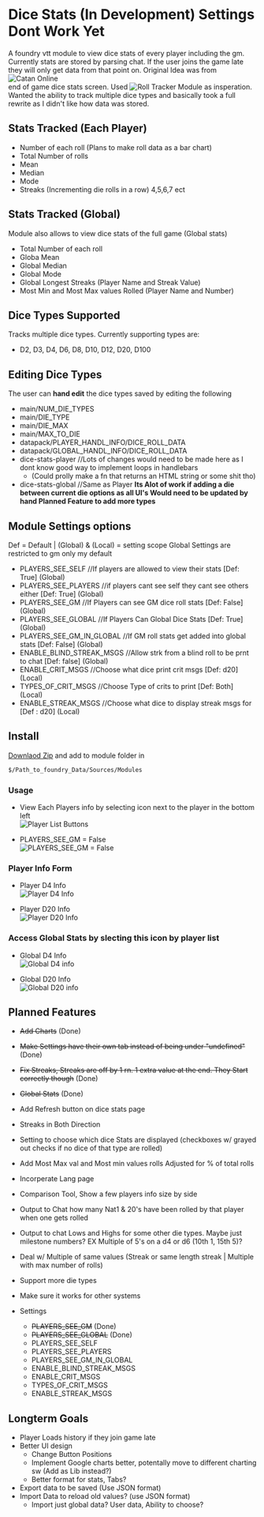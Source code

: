 # Dice Stats (In Development) Settings Dont Work Yet
A foundry vtt module to view dice stats of every player including the gm.  
Currently stats are stored by parsing chat. If the user joins the game late  
they will only get data from that point on. Original Idea was from ![Catan Online](https://colonist.io/)  
end of game dice stats screen. Used ![Roll Tracker Module](https://foundryvtt.com/packages/roll-tracker)
as insperation. Wanted the ability to track multiple dice types and basically took a full rewrite as I didn't 
like how data was stored.
  
## Stats Tracked (Each Player)  
- Number of each roll (Plans to make roll data as a bar chart)  
- Total Number of rolls
- Mean  
- Median  
- Mode  
- Streaks (Incrementing die rolls in a row) 4,5,6,7 ect  
  
## Stats Tracked (Global)  
Module also allows to view dice stats of the full game (Global stats) 
- Total Number of each roll
- Globa Mean
- Global Median
- Global Mode
- Global Longest Streaks (Player Name and Streak Value)
- Most Min and Most Max values Rolled (Player Name and Number)

## Dice Types Supported  
Tracks multiple dice types. Currently supporting types are:  
- D2, D3, D4, D6, D8, D10, D12, D20, D100

## Editing Dice Types
The user can <b>hand edit</b> the dice types saved by editing the following
 * main/NUM_DIE_TYPES 
 * main/DIE_TYPE
 * main/DIE_MAX
 * main/MAX_TO_DIE
 * datapack/PLAYER_HANDL_INFO/DICE_ROLL_DATA
 * datapack/GLOBAL_HANDL_INFO/DICE_ROLL_DATA
 * dice-stats-player //Lots of changes would need to be made here as I dont know good way to implement loops in handlebars 
    * (Could prolly make a fn that returns an HTML string or some shit tho)
 * dice-stats-global //Same as Player
<b> Its Alot of work if adding a die between current die options as all UI's Would need to be updated by hand </b>
<b> Planned Feature to add more types </b>
  
## Module Settings options  
Def = Default | (Global) & (Local) = setting scope 
Global Settings are restricted to gm only my default
- PLAYERS_SEE_SELF          //If players are allowed to view their stats                [Def: True]     (Global)
- PLAYERS_SEE_PLAYERS       //if players cant see self they cant see others either      [Def: True]     (Global)
- PLAYERS_SEE_GM            //If Players can see GM dice roll stats                     [Def: False]    (Global)
- PLAYERS_SEE_GLOBAL        //If Players Can  Global Dice Stats                         [Def: True]     (Global)
- PLAYERS_SEE_GM_IN_GLOBAL  //If GM roll stats get added into global stats              [Def: False]    (Global)
- ENABLE_BLIND_STREAK_MSGS  //Allow strk from a blind roll to be prnt to chat           [Def: false]    (Global)    
- ENABLE_CRIT_MSGS          //Choose what dice print crit msgs                          [Def: d20]      (Local)
- TYPES_OF_CRIT_MSGS        //Choose Type of crits to print                             [Def: Both]     (Local)
- ENABLE_STREAK_MSGS        //Choose what dice to display streak msgs for               [Def : d20]     (Local)  

## Install  
[Downlaod Zip]() and add to module folder in  
```bash
$/Path_to_foundry_Data/Sources/Modules
```  
### Usage  
- View Each Players info by selecting icon next to the player in the bottom left    
![Player List Buttons](https://i.imgur.com/QhwLQOX.png)

- PLAYERS_SEE_GM = False  
![PLAYERS_SEE_GM = False](https://i.imgur.com/sGELoCJ.png)  
  
### Player Info Form
- Player D4 Info  
![Player D4 Info](https://i.imgur.com/MAnKo9g.png)   

- Player D20 Info  
![Player D20 Info](https://i.imgur.com/3R4r9XF.png)
  
### Access Global Stats by slecting this icon by player list 
- Global D4 Info  
![Global D4 info](https://i.imgur.com/upUhLaT.png)

- Global D20 Info  
![Global D20 info](https://i.imgur.com/R7LmFus.png) 
  
## Planned Features
- ~~Add Charts~~ (Done)
- ~~Make Settings have their own tab instead of being under "undefined"~~ (Done)
- ~~Fix Streaks, Streaks are off by 1 rn. 1 extra value at the end. They Start correctly though~~ (Done)
- ~~Global Stats~~ (Done)
- Add Refresh button on dice stats page
- Streaks in Both Direction  
- Setting to choose which dice Stats are displayed (checkboxes w/ grayed out checks if no dice of that type are rolled)
- Add Most Max val and Most min values rolls Adjusted for % of total rolls
- Incorperate Lang page
- Comparison Tool, Show a few players info size by side
- Output to Chat how many Nat1 & 20's have been rolled by that player when one gets rolled  
- Output to chat Lows and Highs for some other die types. Maybe just milestone numbers? EX Multiple of 5's on a d4 or d6 (10th 1, 15th 5)?  
- Deal w/ Multiple of same values (Streak or same length streak | Multiple with max number of rolls)
- Support more die types
- Make sure it works for other systems

- Settings
    - ~~PLAYERS_SEE_GM~~            (Done)   
    - ~~PLAYERS_SEE_GLOBAL~~        (Done) 
    - PLAYERS_SEE_SELF          
    - PLAYERS_SEE_PLAYERS           
    - PLAYERS_SEE_GM_IN_GLOBAL  
    - ENABLE_BLIND_STREAK_MSGS    
    - ENABLE_CRIT_MSGS         
    - TYPES_OF_CRIT_MSGS       
    - ENABLE_STREAK_MSGS     

## Longterm Goals
- Player Loads history if they join game late
- Better UI design
    - Change Button Positions
    - Implement Google charts better, potentally move to different charting sw (Add as Lib instead?) 
    - Better format for stats, Tabs? 
- Export data to be saved (Use JSON format)  
- Import Data to reload old values? (use JSON format)
    - Import just global data? User data, Ability to choose?




